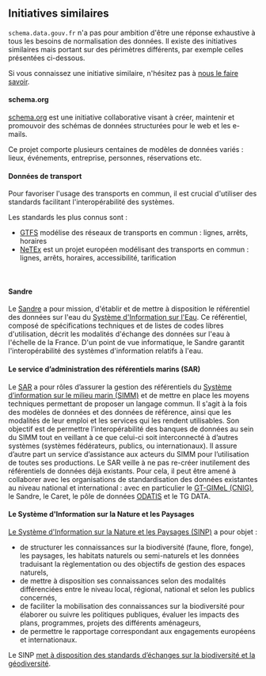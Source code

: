 <br />

## Initiatives similaires

`schema.data.gouv.fr` n'a pas pour ambition d'être une réponse exhaustive à tous les besoins de normalisation des données. Il existe des initiatives similaires mais portant sur des périmètres différents, par exemple celles présentées ci-dessous.

Si vous connaissez une initiative similaire, n'hésitez pas à [nous le faire savoir](https://github.com/etalab/schema.data.gouv.fr/issues/new).

#### schema.org
[schema.org](https://schema.org) est une initiative collaborative visant à créer, maintenir et promouvoir des schémas de données structurées pour le web et les e-mails.

Ce projet comporte plusieurs centaines de modèles de données variés : lieux, événements, entreprise, personnes, réservations etc.

#### Données de transport
Pour favoriser l'usage des transports en commun, il est crucial d'utiliser des standards facilitant l'interopérabilité des systèmes.

Les standards les plus connus sont :

- [GTFS](https://developers.google.com/transit/gtfs) modélise des réseaux de transports en commun : lignes, arrêts, horaires
- [NeTEx](http://netex-cen.eu) est un projet européen modélisant des transports en commun : lignes, arrêts, horaires, accessibilité, tarification

<br />

#### Sandre

Le [Sandre](http://www.sandre.eaufrance.fr) a pour mission, d'établir et de mettre à disposition le référentiel des données sur l'eau du [Système d'Information sur l'Eau](http://www.sandre.eaufrance.fr/concept/système-dinformation-sur-leau). Ce référentiel, composé de spécifications techniques et de listes de codes libres d'utilisation, décrit les modalités d'échange des données sur l'eau à l'échelle de la France. D'un point de vue informatique, le Sandre garantit l'interopérabilité des systèmes d'information relatifs à l'eau.


#### Le service d’administration des référentiels marins (SAR)

Le [SAR](https://sar.milieumarinfrance.fr/) a pour rôles d’assurer la gestion des référentiels du [Système d’information sur le milieu marin (SIMM)](https://www.milieumarinfrance.fr/) et de mettre en place les moyens techniques permettant de proposer un langage commun. Il s'agit à la fois des modèles de données et des données de référence, ainsi que les modalités de leur emploi et les services qui les rendent utilisables. Son objectif est de permettre l’interopérabilité des banques de données au sein du SIMM tout en veillant à ce que celui-ci soit interconnecté à d’autres systèmes (systèmes fédérateurs, publics, ou internationaux). Il assure d’autre part un service d’assistance aux acteurs du SIMM pour l’utilisation de toutes ses productions. Le SAR veille à ne pas re-créer inutilement des référentiels de données déjà existants. Pour cela, il peut être amené à collaborer avec les organisations de standardisation des données existantes au niveau national et international : avec en particulier le [GT-GIMeL (CNIG)](http://cnig.gouv.fr/?page_id=14042), le Sandre, le Caret, le pôle de données [ODATIS](https://www.odatis-ocean.fr/) et le TG DATA.

#### Le Système d'Information sur la Nature et les Paysages

[Le Système d'Information sur la Nature et les Paysages (SINP)](http://www.naturefrance.fr/sinp/presentation-du-sinp) a pour objet :

- de structurer les connaissances sur la biodiversité (faune, flore, fonge), les paysages, les habitats naturels ou semi-naturels et les données traduisant la règlementation ou des objectifs de gestion des espaces naturels,
- de  mettre à disposition ses connaissances selon des modalités différenciées entre le niveau local, régional, national et selon les publics concernés,
- de faciliter la mobilisation des connaissances sur la biodiversité pour élaborer ou suivre les politiques publiques, évaluer les impacts des plans, programmes, projets des différents aménageurs,
- de permettre le rapportage correspondant aux engagements européens et internationaux.

Le SINP [met à disposition des standards d’échanges sur la biodiversité et la géodiversité](http://standards-sinp.mnhn.fr).